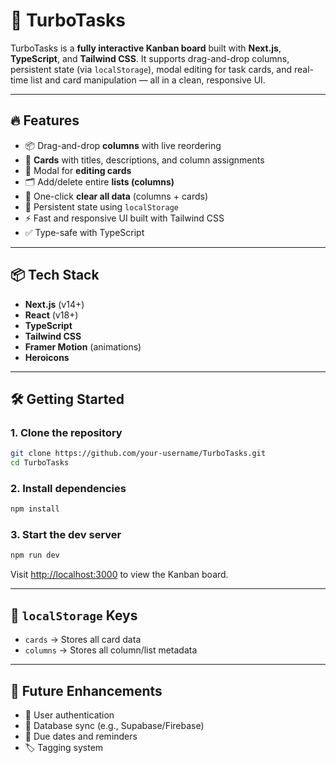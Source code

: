 # 🚀 TurboTasks

TurboTasks is a **fully interactive Kanban board** built with **Next.js**, **TypeScript**, and **Tailwind CSS**. It supports drag-and-drop columns, persistent state (via `localStorage`), modal editing for task cards, and real-time list and card manipulation — all in a clean, responsive UI.

---

## 🔥 Features

- 📦 Drag-and-drop **columns** with live reordering  
- 📝 **Cards** with titles, descriptions, and column assignments  
- 🧩 Modal for **editing cards**  
- 🗂️ Add/delete entire **lists (columns)**  
- 🧹 One-click **clear all data** (columns + cards)  
- 💾 Persistent state using `localStorage`  
- ⚡ Fast and responsive UI built with Tailwind CSS  
- ✅ Type-safe with TypeScript  

---

## 📦 Tech Stack

- **Next.js** (v14+)  
- **React** (v18+)  
- **TypeScript**  
- **Tailwind CSS**  
- **Framer Motion** (animations)  
- **Heroicons**  

---

## 🛠️ Getting Started

### 1. **Clone the repository**  
```bash
git clone https://github.com/your-username/TurboTasks.git
cd TurboTasks
```


### 2. **Install dependencies**  
```bash
npm install
```

### 3. **Start the dev server**  
```bash
npm run dev
```

Visit [http://localhost:3000](http://localhost:3000) to view the Kanban board.  

---

## 💾 `localStorage` Keys  

- `cards` → Stores all card data  
- `columns` → Stores all column/list metadata  

---

## 🚧 Future Enhancements  

- 🔐 User authentication  
- 🔄 Database sync (e.g., Supabase/Firebase)  
- 📆 Due dates and reminders  
- 🏷️ Tagging system  
```